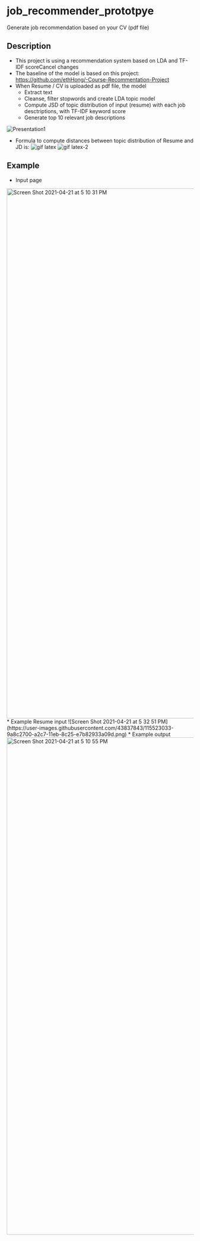 # job_recommender_prototpye
Generate job recommendation based on your CV (pdf file)



## Description

* This project is using a recommendation system based on LDA and TF-IDF scoreCancel changes
* The baseline of the model is based on this project: https://github.com/ethHong/-Course-Recommentation-Project
* When Resume / CV is uploaded as pdf file, the model
  * Extract text
  * Cleanse, filter stopwords and create LDA topic model
  * Compute JSD of topic distribution of input (resume) with each job desctriptions, with TF-IDF keyword score
  * Generate top 10 relevant job descriptions

![Presentation1](https://user-images.githubusercontent.com/43837843/115522825-6a448880-a2c7-11eb-8347-c26550a27b73.png)

* Formula to compute distances between topic distribution of Resume and JD is:
![gif latex](https://user-images.githubusercontent.com/43837843/115522794-61ec4d80-a2c7-11eb-8858-0ddf5400cdd1.gif)
![gif latex-2](https://user-images.githubusercontent.com/43837843/115522741-57ca4f00-a2c7-11eb-92d3-6811e20d083e.gif)


## Example

* Input page
<img width="1424" alt="Screen Shot 2021-04-21 at 5 10 31 PM" src="https://user-images.githubusercontent.com/43837843/115522898-7af4fe80-a2c7-11eb-9d20-d35014830f48.png">
* Example Resume input
![Screen Shot 2021-04-21 at 5 32 51 PM](https://user-images.githubusercontent.com/43837843/115523033-9a8c2700-a2c7-11eb-8c25-e7b82933a09d.png)
* Example output
<img width="1336" alt="Screen Shot 2021-04-21 at 5 10 55 PM" src="https://user-images.githubusercontent.com/43837843/115523069-a37cf880-a2c7-11eb-8322-db32cfc18bfe.png">
